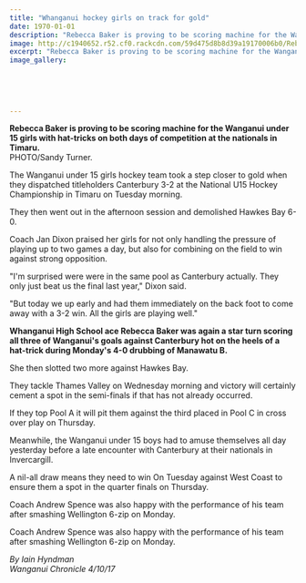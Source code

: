 ```yaml
---
title: "Whanganui hockey girls on track for gold"
date: 1970-01-01
description: "Rebecca Baker is proving to be scoring machine for the Wanganui under 15 girls with hat-tricks on both days of competition at the nationals in Timaru..."
image: http://c1940652.r52.cf0.rackcdn.com/59d475d8b8d39a19170006b0/Rebecca-Baker-U15-Oct-2017-chron.jpg
excerpt: "Rebecca Baker is proving to be scoring machine for the Wanganui under 15 girls with hat-tricks on both days of competition at the nationals in Timaru."
image_gallery:
    
    
    
    
    
---
```


<p><span><strong>Rebecca Baker is proving to be scoring machine for the Wanganui under 15 girls with hat-tricks on both days of competition at the nationals in Timaru.</strong> <br />PHOTO/Sandy Turner.</span></p>
<p class="element element-paragraph">The Wanganui under 15 girls hockey team took a step closer to gold when they dispatched titleholders Canterbury 3-2 at the National U15 Hockey Championship in Timaru on Tuesday morning.</p>
<p class="element element-paragraph">They then went out in the afternoon session and demolished Hawkes Bay 6-0.</p>
<p class="element element-paragraph">Coach Jan Dixon praised her girls for not only handling the pressure of playing up to two games a day, but also for combining on the field to win against strong opposition.</p>
<p class="element element-paragraph">"I'm surprised were were in the same pool as Canterbury actually. They only just beat us the final last year," Dixon said.</p>
<p class="element element-paragraph">"But today we up early and had them immediately on the back foot to come away with a 3-2 win. All the girls are playing well."</p>
<p class="element element-paragraph"><strong>Whanganui High School ace Rebecca Baker was again a star turn scoring all three of Wanganui's goals against Canterbury hot on the heels of a hat-trick during Monday's 4-0 drubbing of Manawatu B.</strong></p>
<p class="element element-paragraph">She then slotted two more against Hawkes Bay.</p>
<p class="element element-paragraph">They tackle Thames Valley on Wednesday morning and victory will certainly cement a spot in the semi-finals if that has not already occurred.</p>
<p class="element element-paragraph">If they top Pool A it will pit them against the third placed in Pool C in cross over play on Thursday.</p>
<p class="element element-paragraph">Meanwhile, the Wanganui under 15 boys had to amuse themselves all day yesterday before a late encounter with Canterbury at their nationals in Invercargill.</p>
<p class="element element-paragraph">A nil-all draw means they need to win On Tuesday against West Coast to ensure them a spot in the quarter finals on Thursday.</p>
<p class="element element-paragraph">Coach Andrew Spence was also happy with the performance of his team after smashing Wellington 6-zip on Monday.</p>
<p class="element element-paragraph">Coach Andrew Spence was also happy with the performance of his team after smashing Wellington 6-zip on Monday.</p>
<p><em>By Iain Hyndman<br />Wanganui Chronicle 4/10/17</em></p>

